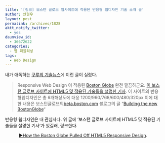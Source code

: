 ```yaml
---
title: '[링크] 보스턴 글로브 웹사이트에 적용된 반응형 웹디자인 기술 소개 글'
author: 안형우
layout: post
permalink: /archives/1828
aktt_notify_twitter:
  - yes
daumview_id:
  - 36672622
categories:
  - 웹 퍼블리싱
tags:
  - Web Design
---
```

내가 애독하는 [구루의 기술뉴스][1]에 이런 글이 실렸다.

> Responsive Web Design 이 적용된 <a href="http://bostonglobe.com/" target="_blank">Boston Globe</a> 완전 깔끔하군요. <a href="http://j.mp/qYOO1l" target="_blank">이 보스턴 글로브 사이트에 HTML5 및 적용된 기술들을 설명한 기사</a>. 이 사이트의 반응형웹디자인은 총 6개해상도에 대응 1200/960/768/600/480/320px 이에 대한 내용은 보스턴글로브의<a href="http://beta.boston.com/" target="_blank">beta.boston.com</a> 블로그의 글 “<a href="http://j.mp/pFBnIu" target="_blank">Building the new BostonGlobe</a>“

반응형 웹디자인은 내 관심사다. 위 글에 &#8216;보스턴 글로브 사이트에 HTML5 및 적용된 기술들을 설명한 기사&#8217;가 있길래, 링크한다.

<p style="text-align: center;">
  <a href="http://www.readwriteweb.com/mobile/2011/09/how-the-boston-globe-pulled-of.php">▶How the Boston Globe Pulled Off HTML5 Responsive Design</a>.
</p>

 [1]: http://xguru.net/category/guru-news